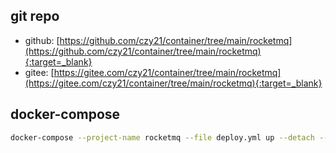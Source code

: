 ## git repo
  - github: [https://github.com/czy21/container/tree/main/rocketmq](https://github.com/czy21/container/tree/main/rocketmq){:target=_blank}
  - gitee: [https://gitee.com/czy21/container/tree/main/rocketmq](https://gitee.com/czy21/container/tree/main/rocketmq){:target=_blank}
## docker-compose
```bash
docker-compose --project-name rocketmq --file deploy.yml up --detach --remove-orphans
```